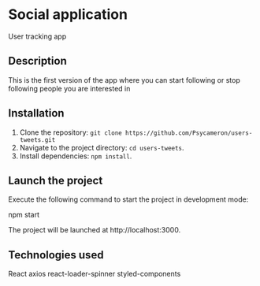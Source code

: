 # Social application

User tracking app

## Description

This is the first version of the app where you can start following or stop following people you are interested in

## Installation

1. Clone the repository: `git clone https://github.com/Psycameron/users-tweets.git`
2. Navigate to the project directory: `cd users-tweets`.
3. Install dependencies: `npm install`.

## Launch the project

Execute the following command to start the project in development mode:

npm start

The project will be launched at http://localhost:3000.

## Technologies used

React
axios
react-loader-spinner
styled-components
